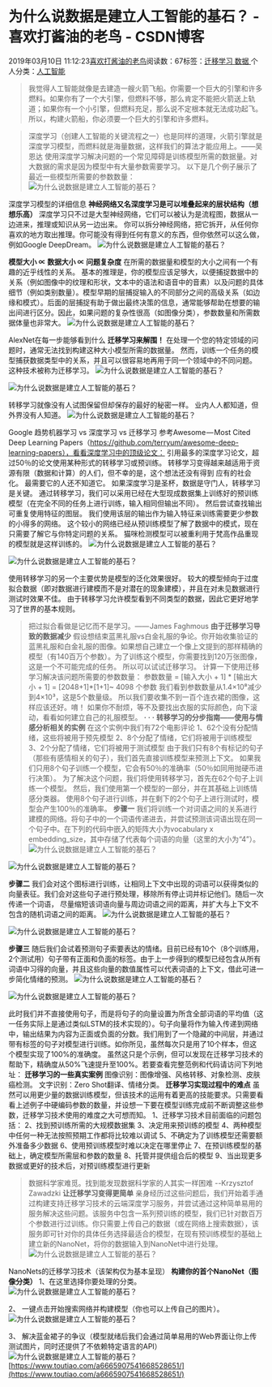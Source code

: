 
# 为什么说数据是建立人工智能的基石？ - 喜欢打酱油的老鸟 - CSDN博客


2019年03月10日 11:12:23[喜欢打酱油的老鸟](https://me.csdn.net/weixin_42137700)阅读数：67标签：[迁移学习																](https://so.csdn.net/so/search/s.do?q=迁移学习&t=blog)[数据																](https://so.csdn.net/so/search/s.do?q=数据&t=blog)[
							](https://so.csdn.net/so/search/s.do?q=迁移学习&t=blog)个人分类：[人工智能																](https://blog.csdn.net/weixin_42137700/article/category/7820233)



> 我觉得人工智能就像是去建造一艘火箭飞船。你需要一个巨大的引擎和许多燃料。如果你有了一个大引擎，但燃料不够，那么肯定不能把火箭送上轨道；如果你有一个小引擎，但燃料充足，那么说不定根本就无法成功起飞。所以，构建火箭船，你必须要一个巨大的引擎和许多燃料。

> 深度学习（创建人工智能的关键流程之一）也是同样的道理，火箭引擎就是深度学习模型，而燃料就是海量数据，这样我们的算法才能应用上。——吴恩达
使用深度学习解决问题的一个常见障碍是训练模型所需的数据量。对大数据的需求是因为模型中有大量参数需要学习。
以下是几个例子展示了最近一些模型所需要的参数数量：
![为什么说数据是建立人工智能的基石？](http://p1.pstatp.com/large/pgc-image/04848ca8051a4b57b23d931791939377)

深度学习模型的详细信息
**神经网络又名深度学习是可以堆叠起来的层状结构（想想乐高）**
深度学习只不过是大型神经网络，它们可以被认为是流程图，数据从一边进来，推理或知识从另一边出来。
你可以拆分神经网络，把它拆开，从任何你喜欢的地方取出推理。你可能没有得到任何有意义的东西，但你依然可以这么做，例如Google DeepDream。
![为什么说数据是建立人工智能的基石？](http://p3.pstatp.com/large/pgc-image/38d055f377d741deb21a0aded3121a18)

**模型大小 ∝ 数据大小 ∝ 问题复杂度**
在所需的数据量和模型的大小之间有一个有趣的近乎线性的关系。 基本的推理是，你的模型应该足够大，以便捕捉数据中的关系（例如图像中的纹理和形状，文本中的语法和语音中的音素）以及问题的具体细节（例如类别数量）。模型早期的层捕捉输入的不同部分之间的高级关系（如边缘和模式）。后面的层捕捉有助于做出最终决策的信息，通常能够帮助在想要的输出间进行区分。因此，如果问题的复杂性很高（如图像分类），参数数量和所需数据体量也非常大。
![为什么说数据是建立人工智能的基石？](http://p3.pstatp.com/large/pgc-image/92730fafc85842249b1354c8cbd79c98)

AlexNet在每一步能够看到什么
**迁移学习来解围！**
在处理一个您的特定领域的问题时，通常无法找到构建这种大小模型所需的数据量。 然而，训练一个任务的模型捕获数据类型中的关系，并且可以很容易地再用于同一个领域中的不同问题。 这种技术被称为迁移学习。
![为什么说数据是建立人工智能的基石？](http://p9.pstatp.com/large/pgc-image/7708056a9b544dc8863faf0f4034b021)

![为什么说数据是建立人工智能的基石？](http://p9.pstatp.com/large/pgc-image/847aa63a1e9f4d888c219688a824c3a5)

转移学习就像没有人试图保留但却保存的最好的秘密一样。 业内人人都知道，但外界没有人知道。
![为什么说数据是建立人工智能的基石？](http://p1.pstatp.com/large/pgc-image/4bfcd7fc1c6144f3b53d78b3f4c8f924)

Google 趋势机器学习 vs 深度学习 vs 迁移学习
参考Awesome — Most Cited Deep Learning Papers（https://github.com/terryum/awesome-deep-learning-papers），看看深度学习中的顶级论文： 引用最多的深度学习论文，超过50％的论文使用某种形式的转移学习或预训练。 转移学习变得越来越适用于资源有限（数据和计算）的人们，但不幸的是，这个想法还没有得到
应有的社会化。 最需要它的人还不知道它。
如果深度学习是圣杯，数据是守门人，转移学习是关键。
通过转移学习，我们可以采用已经在大型现成数据集上训练好的预训练模型（在完全不同的任务上进行训练，输入相同但输出不同）。 然后尝试查找输出可重复使用特征的图层。 我们使用该层的输出作为输入特征来训练需要更少参数的小得多的网络。 这个较小的网络已经从预训练模型了解了数据中的模式，现在只需要了解它与你特定问题的关系。 猫咪检测模型可以被重利用于梵高作品重现的模型就是这样训练的。
![为什么说数据是建立人工智能的基石？](http://p9.pstatp.com/large/pgc-image/7708056a9b544dc8863faf0f4034b021)

![为什么说数据是建立人工智能的基石？](http://p9.pstatp.com/large/pgc-image/8fcec0a2746f4f13ad94a59427d96ff9)

使用转移学习的另一个主要优势是模型的泛化效果很好。 较大的模型倾向于过度拟合数据（即对数据进行建模而不是对潜在的现象建模），并且在对未见数据进行测试时效果不佳。 由于转移学习允许模型看到不同类型的数据，因此它更好地学习了世界的基本规则。
> 把过拟合看做是记忆而不是学习。—— James Faghmous
**由于迁移学习导致的数据减少**
假设想结束蓝黑礼服vs白金礼服的争论。你开始收集验证的蓝黑礼服和白金礼服的图像。如果想自己建立一个像上文提到的那样精确的模型（有140百万个参数）。为了训练这个模型，你需要找到120万张图像，这是一个不可能完成的任务。 所以可以试试迁移学习。
计算一下使用迁移学习解决该问题所需要的参数数量：
参数数量 = [输入大小 + 1] * [输出大小 + 1]
= [2048+1]*[1+1]~ 4098 个参数
我们看到参数数量从1.4×10⁸减少到4×10³，这是5个数量级。 所以我们要收集不到一百个连衣裙的图像，这样应该还好。唷！
如果你不耐烦，等不及要找出衣服的实际颜色，向下滚动，看看如何建立自己的礼服模型。
**· · ·**
**转移学习的分步指南——使用与情感分析相关的实例**
在这个实例中我们有72个电影评论
1、62个没有分配情绪，这些将被用于预先模型
2、8个分配了情绪，它们将被用于训练模型
3、2个分配了情绪，它们将被用于测试模型
由于我们只有8个有标记的句子（那些有感情相关的句子），我们首先直接训练模型来预测上下文。 如果我们只用8个句子训练一个模型，它会有50％的准确率（50％如同用抛硬币进行决策）。
为了解决这个问题，我们将使用转移学习，首先在62个句子上训练一个模型。 然后，我们使用第一个模型的一部分，并在其基础上训练情感分类器。 使用8个句子进行训练，并在剩下的2个句子上进行测试时，模型会产生100％的准确率。
**步骤一**
我们将训练一个对词语之间的关系进行建模的网络。将句子中的一个词语传递进去，并尝试预测该词语出现在同一个句子中。在下列的代码中嵌入的矩阵大小为vocabulary x embedding_size，其中存储了代表每个词语的向量（这里的大小为“4”）。
![为什么说数据是建立人工智能的基石？](http://p9.pstatp.com/large/pgc-image/7708056a9b544dc8863faf0f4034b021)

![为什么说数据是建立人工智能的基石？](http://p1.pstatp.com/large/pgc-image/e7cc457172504372b50383033bf5e2af)

**步骤二**
我们会对这个图标进行训练，让相同上下文中出现的词语可以获得类似的向量表征。我们会对这些句子进行预处理，移除所有停止词并标记他们。随后一次传递一个词语， 尽量缩短该词语向量与周边词语之间的距离，并扩大与上下文不包含的随机词语之间的距离。
![为什么说数据是建立人工智能的基石？](http://p9.pstatp.com/large/pgc-image/7708056a9b544dc8863faf0f4034b021)

![为什么说数据是建立人工智能的基石？](http://p1.pstatp.com/large/pgc-image/62a82c0654ca487bb8ea6b96aaa843c7)

**步骤三**
随后我们会试着预测句子索要表达的情绪。目前已经有10个（8个训练用，2个测试用）句子带有正面和负面的标签。由于上一步得到的模型已经包含从所有词语中习得的向量，并且这些向量的数值属性可以代表词语的上下文，借此可进一步简化情绪的预测。
![为什么说数据是建立人工智能的基石？](http://p9.pstatp.com/large/pgc-image/7708056a9b544dc8863faf0f4034b021)

![为什么说数据是建立人工智能的基石？](http://p1.pstatp.com/large/pgc-image/53d2e632502348e7824d294012a0d19c)

此时我们并不直接使用句子，而是将句子的向量设置为所含全部词语的平均值（这一任务实际上是通过类似LSTM的技术实现的）。句子向量将作为输入传递到网络中，输出结果为内容为正面或负面的分数。我们用到了一个隐藏的中间层，并通过带有标签的句子对模型进行训练。如你所见，虽然每次只是用了10个样本，但这个模型实现了100%的准确度。
虽然这只是个示例，但可以发现在迁移学习技术的帮助下，精确度从50%飞速提升至100%。若要查看完整范例和代码请访问下列地址：
**迁移学习的一些真实案例**
图像识别：图像增强、风格转移、对象检测、皮肤癌检测。
文字识别：Zero Shot翻译、情绪分类。
**迁移学习实现过程中的难点**
虽然可以用更少量的数据训练模型，但该技术的运用有着更高的技能要求。只需要看看上述例子中硬编码参数的数量，并设想一下要在模型训练完成前不断调整这些参数，迁移学习技术使用的难度之大可想而知。
1、迁移学习技术目前面临的问题包括：
2、找到预训练所需的大规模数据集
3、决定用来预训练的模型
4、两种模型中任何一种无法按照预期工作都将比较难以调试
5、不确定为了训练模型还需要额外准备多少数据
6、使用预训练模型时难以决定在哪里停止
7、在预训练模型的基础上，确定模型所需层和参数的数量
8、托管并提供组合后的模型
9、当出现更多数据或更好的技术后，对预训练模型进行更新
> 数据科学家难觅。找到能发现数据科学家的人其实一样困难 --Krzysztof Zawadzki
**让迁移学习变得更简单**
亲身经历过这些问题后，我们开始着手通过构建支持迁移学习技术的云端深度学习服务，并尝试通过这种简单易用的服务解决这些问题。该服务中包含一系列预训练的模型，我们已针对数百万个参数进行过训练。你只需要上传自己的数据（或在网络上搜索数据），该服务即可针对你的具体任务选择最适合的模型，在现有预训练模型的基础上建立新的NanoNet，将你的数据输入到NanoNet中进行处理。
![为什么说数据是建立人工智能的基石？](http://p3.pstatp.com/large/pgc-image/ebccccd1fc4044c8825363ae889d68e5)

NanoNets的迁移学习技术（该架构仅为基本呈现）
**构建你的首个NanoNet（图像分类）**
1、在这里选择你要处理的分类。
![为什么说数据是建立人工智能的基石？](http://p1.pstatp.com/large/pgc-image/27e830ae59d840e3bc8781ab209d7373)

2、 一键点击开始搜索网络并构建模型（你也可以上传自己的图片）。
![为什么说数据是建立人工智能的基石？](http://p3.pstatp.com/large/pgc-image/1f5c3549bc044db4a8c96a28e1186df3)

3、 解决蓝金裙子的争议（模型就绪后我们会通过简单易用的Web界面让你上传测试图片，同时还提供了不依赖特定语言的API）
![为什么说数据是建立人工智能的基石？](http://p9.pstatp.com/large/pgc-image/392230055e4d40fa97e654d2ab3dfed8)
[https://www.toutiao.com/a6665907541668528651/](https://www.toutiao.com/a6665907541668528651/)


